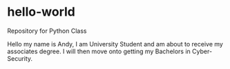 # hello-world
Repository for Python Class

Hello my name is Andy, I am University Student and am about to receive my associates degree. I will then move onto getting my Bachelors in Cyber-Security.
